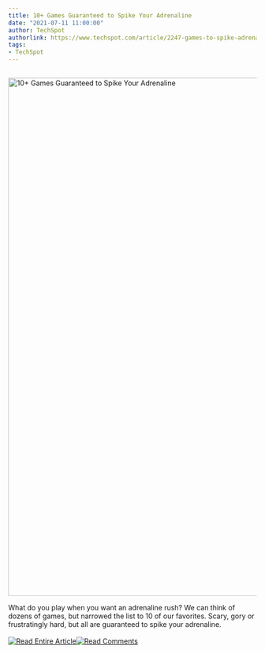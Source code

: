 ```yaml
---
title: 10+ Games Guaranteed to Spike Your Adrenaline
date: "2021-07-11 11:00:00"
author: TechSpot
authorlink: https://www.techspot.com/article/2247-games-to-spike-adrenaline/
tags:
- TechSpot
---
```

<a href="https://www.techspot.com/article/2247-games-to-spike-adrenaline/" target="_blank"><img src="https://static.techspot.com/images2/news/ts3_thumbs/2021/07/2021-07-10-ts3_thumbs-836.jpg" width="1500" height="1050" style="padding: 15px 0" title="10+ Games Guaranteed to Spike Your Adrenaline" /></a><br />What do you play when you want an adrenaline rush? We can think of dozens of games, but narrowed the list to 10 of our favorites. Scary, gory or frustratingly hard, but all are guaranteed to spike your adrenaline.<br /><br /><a href="https://www.techspot.com/article/2247-games-to-spike-adrenaline/"><img src="https://static.techspot.com/images/rss/rss_buttons_01.png" border="0" alt="Read Entire Article" /></a><a href="https://www.techspot.com/article/2247-games-to-spike-adrenaline/#comments"><img src="https://static.techspot.com/images/rss/rss_buttons_02.png" border="0" alt="Read Comments" /></a><br /><br />